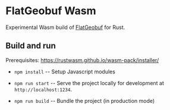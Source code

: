 # FlatGeobuf Wasm

Experimental Wasm build of [FlatGeobuf](https://flatgeobuf.org/) for Rust.

## Build and run

Prerequisites: https://rustwasm.github.io/wasm-pack/installer/

* `npm install` -- Setup Javascript modules

* `npm run start` -- Serve the project locally for
  development at `http://localhost:1234`.

* `npm run build` -- Bundle the project (in production mode)
